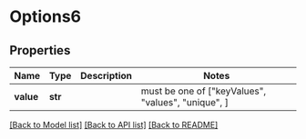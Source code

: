 # Options6


## Properties
Name | Type | Description | Notes
------------ | ------------- | ------------- | -------------
**value** | **str** |  |  must be one of ["keyValues", "values", "unique", ]

[[Back to Model list]](../README.md#documentation-for-models) [[Back to API list]](../README.md#documentation-for-api-endpoints) [[Back to README]](../README.md)


